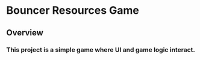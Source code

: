 <h1 align="left">Bouncer Resources Game</h1>
<h2 align="leftr">Overview</h2>
<h3 align="leftr">This project is a simple game where UI and game logic interact.</h3>
